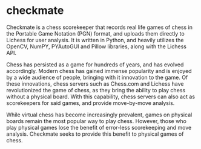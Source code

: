 # checkmate

Checkmate is a chess scorekeeper that records real life games of chess in the Portable Game Notation (PGN) format, and uploads them directly to Lichess for user analysis. It is written in Python, and heavily utilizes the OpenCV, NumPY, PYAutoGUI and Pillow libraries, along with the Lichess API. 

Chess has persisted as a game for hundreds of years, and has evolved accordingly. Modern chess has gained immense popularity and is enjoyed by a wide audience of people, bringing with it innovation to the game. Of these innovations, chess servers such as Chess.com and Lichess have revolutionized the game of chess, as they bring the ability to play chess without a physical board. With this capability, chess servers can also act as scorekeepers for said games, and provide move-by-move analysis. 

While virtual chess has become increasingly prevalent, games on physical boards remain the most popular way to play chess. However, those who play physical games lose the benefit of error-less scorekeeping and move analysis. Checkmate seeks to provide this benefit to physical games of chess. 
